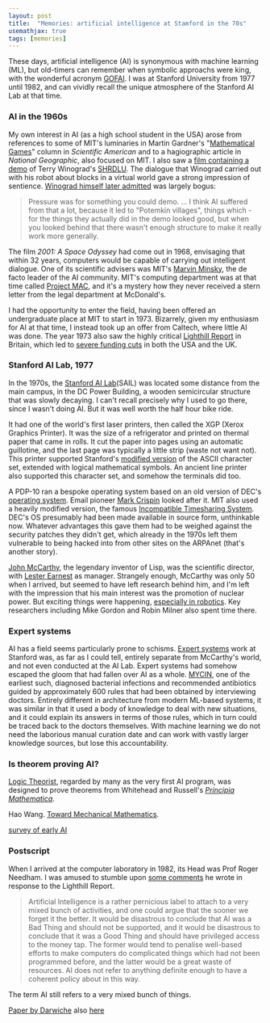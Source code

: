 ```yaml
---
layout: post
title:  "Memories: artificial intelligence at Stamford in the 70s"
usemathjax: true 
tags: [memories]
---
```


These days, artificial intelligence (AI) is synonymous with machine learning (ML),
but old-timers can remember when symbolic approachs were king,
with the wonderful acronym [GOFAI](https://en.wikipedia.org/wiki/GOFAI).
I was at Stanford University from 1977 until 1982, and can vividly recall
the unique atmosphere of the Stanford AI Lab at that time.

### AI in the 1960s

My own interest in AI (as a high school student in the USA) arose
from references to some of MIT's luminaries in Martin Gardner's
"[Mathematical Games](https://en.wikipedia.org/wiki/List_of_Martin_Gardner_Mathematical_Games_columns)" column 
in *Scientific American*
and to a hagiographic article in *National Geographic*, 
also focused on MIT. I also saw a [film containing a demo](https://youtu.be/bo4RvYJYOzI)
of Terry Winograd's [SHRDLU](https://hci.stanford.edu/~winograd/shrdlu/).
The dialogue that Winograd carried out with his robot 
about blocks in a virtual world  gave a strong impression of sentience.
[Winograd himself later admitted](https://en.wikipedia.org/wiki/SHRDLU)
was largely bogus:

> Pressure was for something you could demo. ... I think AI suffered from that a lot, because it led to "Potemkin villages", things which - for the things they actually did in the demo looked good, but when you looked behind that there wasn't enough structure to make it really work more generally.

The film *2001: A Space Odyssey* had come out in 1968, envisaging
that within 32 years, computers would be capable of carrying out intelligent dialogue. One of its scientific advisers was MIT's
[Marvin Minsky](https://en.wikipedia.org/wiki/Marvin_Minsky),
the de facto leader of the AI community.
MIT's computing department was at that time called 
[Project MAC](https://en.wikipedia.org/wiki/MIT_Computer_Science_and_Artificial_Intelligence_Laboratory#Project_MAC), 
and it's a mystery how they never received a stern letter from the legal department at McDonald's.

I had the opportunity to enter the field, having been offered an 
undergraduate place at MIT to start in 1973.
Bizarrely, given my enthusiasm for AI at that time, I instead took up
an offer from Caltech, where little AI was done.
The year 1973 also saw the highly critical
[Lighthill Report](http://www.chilton-computing.org.uk/inf/literature/reports/lighthill_report/p001.htm)
in Britain, 
which led to [severe funding cuts](https://en.wikipedia.org/wiki/AI_winter) in both the USA and the UK.

### Stanford AI Lab, 1977

In the 1970s, the [Stanford AI Lab](https://web.stanford.edu/~learnest/sail/)(SAIL) was located some distance
from the main campus, in the DC Power Building, a wooden semicircular structure that was slowly decaying. I can't recall precisely why I used to
go there, since I wasn't doing AI. 
But it was well worth the half hour bike ride.

It had one of the world's first laser printers, then called the XGP
(Xerox Graphics Printer). It was the size of a refrigerator and printed
on thermal paper that came in rolls. It cut the paper
into pages using an automatic guillotine, and the last page was typically
a little strip (waste not want not). This printer supported Stanford's
[modified version](https://en.wikipedia.org/wiki/Stanford_Extended_ASCII) of the ASCII character set,
extended with logical mathematical symbols. An ancient line printer
also supported this character set, and somehow the terminals did too.

A PDP-10 ran a bespoke operating system based on an old version of DEC's
[operating system](https://en.wikipedia.org/wiki/TOPS-10). 
Email pioneer [Mark Crispin](https://en.wikipedia.org/wiki/Mark_Crispin)
looked after it.
MIT also used a heavily modified version,
the famous [Incompatible Timesharing System](https://en.wikipedia.org/wiki/Incompatible_Timesharing_System).
DEC's OS presumably had been made available 
in source form, unthinkable now. Whatever advantages this gave them
had to be weighed against the security patches they didn't get,
which already in the 1970s left them vulnerable to being hacked into
from other sites on the ARPAnet (that's another story).


[John McCarthy](https://en.wikipedia.org/wiki/John_McCarthy_(computer_scientist)), 
the legendary inventor of Lisp, was the scientific director, 
with [Lester Earnest](https://web.stanford.edu/~learnest/) as manager.
Strangely enough, McCarthy was only 50 when I arrived,
but seemed to have left research behind him,
and I'm left with the impression that his main interest was
the promotion of nuclear power.
But exciting things were happening, 
[especially in robotics](https://news.stanford.edu/2019/01/16/stanfords-robotics-legacy/). 
Key researchers including Mike Gordon and Robin Milner
also spent time there.

### Expert systems

AI has a field seems particularly prone to schisms.
[Expert systems](http://i.stanford.edu/pub/cstr/reports/cs/tr/81/837/CS-TR-81-837.pdf) 
work at Stanford was, as far as I could tell,
entirely separate from McCarthy's world, and not even conducted
at the AI Lab. Expert systems had somehow escaped the gloom
that had fallen over AI as a whole.
[MYCIN](https://en.wikipedia.org/wiki/Mycin), one of the earliest such,
diagnosed bacterial infections and recommended antibiotics
guided by approximately 600 rules that had been obtained by
interviewing doctors. 
Entirely different in architecture from modern ML-based systems,
it was similar in that it used a body of knowledge to deal with 
new situations, and it could explain its answers in terms of those rules,
which in turn could be traced back to the doctors themselves.
With machine learning we do not need the laborious manual curation
date and can work with vastly larger knowledge sources,
but lose this accountability.

### Is theorem proving AI?

[Logic Theorist](https://en.wikipedia.org/wiki/Logic_Theorist), 
regarded by many as the very first AI program, was designed
to prove theorems from Whitehead and Russell's *[Principia Mathematica](https://www.cambridge.org/gb/academic/subjects/mathematics/logic-categories-and-sets/principia-mathematica-56-2nd-edition)*.

Hao Wang. [Toward Mechanical Mathematics](https://doi.org/10.1147/rd.41.0002).

[survey of early AI](https://projects.csail.mit.edu/films/aifilms/AIFilms.html)


### Postscript

When I arrived at the computer laboratory in 1982, its Head
was Prof Roger Needham. I was amused to stumble upon 
[some comments](http://www.chilton-computing.org.uk/inf/literature/reports/lighthill_report/p003.htm) 
he wrote in response to the Lighthill Report.

> Artificial Intelligence is a rather pernicious label to attach to a very mixed bunch of activities, and one could argue that the sooner we forget it the better. It would be disastrous to conclude that AI was a Bad Thing and should not be supported, and it would be disastrous to conclude that it was a Good Thing and should have privileged access to the money tap. The former would tend to penalise well-based efforts to make computers do complicated things which had not been programmed before, and the latter would be a great waste of resources. AI does not refer to anything definite enough to have a coherent policy about in this way.

The term AI still refers to a very mixed bunch of things.

[Paper by Darwiche](https://doi.org/10.1145/3271625)
also [here](https://arxiv.org/abs/1707.04327)



